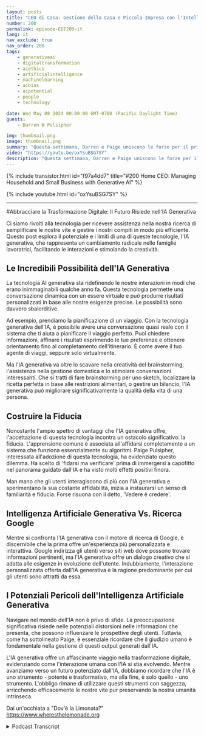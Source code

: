 ```yaml
---
layout: posts
title: "CEO di Casa: Gestione della Casa e Piccola Impresa con l'Intelligenza Artificiale Generativa"
number: 200
permalink: episode-EDT200-it
lang: it
nav_exclude: true
nav_order: 200
tags:
    - generativeai
    - digitaltransformation
    - aiethics
    - artificialintelligence
    - machinelearning
    - aibias
    - aipotential
    - people
    - technology

date: Wed May 08 2024 00:00:00 GMT-0700 (Pacific Daylight Time)
guests:
    - Darren W Pulsipher

img: thumbnail.png
image: thumbnail.png
summary: "Questa settimana, Darren e Paige uniscono le forze per il primo episodio crossover di Abbracciando la Trasformazione Digitale e Dove sta la Limonata. Parlano di GenAI in casa e di come può aiutare a gestire una grande, complessa famiglia."
video: "https://youtu.be/oxYsuBSG7SY"
description: "Questa settimana, Darren e Paige uniscono le forze per il primo episodio crossover di Abbracciando la Trasformazione Digitale e Dove sta la Limonata. Parlano di GenAI in casa e di come può aiutare a gestire una grande, complessa famiglia."
---
```


<div>
{% include transistor.html id="f97a4dd7" title="#200 Home CEO: Managing Household and Small Business with Generative AI" %}

{% include youtube.html id="oxYsuBSG7SY" %}
</div>

---

#Abbracciare la Trasformazione Digitale: Il Futuro Risiede nell'IA Generativa

Ci siamo rivolti alla tecnologia per ricevere assistenza nella nostra ricerca di semplificare le nostre vite e gestire i nostri compiti in modo più efficiente. Questo post esplora il potenziale e i limiti di una di queste tecnologie, l'IA generativa, che rappresenta un cambiamento radicale nelle famiglie lavoratrici, facilitando le interazioni e stimolando la creatività.

## Le Incredibili Possibilità dell'IA Generativa

La tecnologia AI generativa sta ridefinendo le nostre interazioni in modi che erano inimmaginabili qualche anno fa. Questa tecnologia permette una conversazione dinamica con un essere virtuale e può produrre risultati personalizzati in base alle nostre esigenze precise. Le possibilità sono davvero sbalorditive.

Ad esempio, prendiamo la pianificazione di un viaggio. Con la tecnologia generativa dell'IA, è possibile avere una conversazione quasi reale con il sistema che ti aiuta a pianificare il viaggio perfetto. Puoi chiedere informazioni, affinare i risultati esprimendo le tue preferenze e ottenere orientamento fino al completamento dell'itinerario. È come avere il tuo agente di viaggi, seppure solo virtualmente.

Ma l'IA generativa va oltre lo scavare nella creatività del brainstorming, l'assistenza nella gestione domestica e lo stimolare conversazioni interessanti. Che si tratti di fare brainstorming per uno sketch, localizzare la ricetta perfetta in base alle restrizioni alimentari, o gestire un bilancio, l'IA generativa può migliorare significativamente la qualità della vita di una persona.

## Costruire la Fiducia

Nonostante l'ampio spettro di vantaggi che l'IA generativa offre, l'accettazione di questa tecnologia incontra un ostacolo significativo: la fiducia. L'apprensione comune è associata all'affidarsi completamente a un sistema che funziona essenzialmente su algoritmi. Paige Pulsipher, interessata all'adozione di questa tecnologia, ha evidenziato questo dilemma. Ha scelto di 'fidarsi ma verificare' prima di immergersi a capofitto nel panorama guidato dall'IA e ha visto molti effetti positivi finora.

Man mano che gli utenti interagiscono di più con l'IA generativa e sperimentano la sua costante affidabilità, inizia a instaurarsi un senso di familiarità e fiducia. Forse risuona con il detto, 'Vedere è credere'.

## Intelligenza Artificiale Generativa Vs. Ricerca Google

Mentre si confronta l'IA generativa con il motore di ricerca di Google, è discernibile che la prima offre un'esperienza più personalizzata e interattiva. Google indirizza gli utenti verso siti web dove possono trovare informazioni pertinenti, ma l'IA generativa offre un dialogo creativo che si adatta alle esigenze in evoluzione dell'utente. Indubbiamente, l'interazione personalizzata offerta dall'IA generativa è la ragione predominante per cui gli utenti sono attratti da essa.

## I Potenziali Pericoli dell'Intelligenza Artificiale Generativa

Navigare nel mondo dell'IA non è privo di sfide. La preoccupazione significativa risiede nelle potenziali distorsioni nelle informazioni che presenta, che possono influenzare le prospettive degli utenti. Tuttavia, come ha sottolineato Paige, è essenziale ricordare che il giudizio umano è fondamentale nella gestione di questi output generati dall'IA.

L'IA generativa offre un affascinante viaggio nella trasformazione digitale, evidenziando come l'interazione umana con l'IA si stia evolvendo. Mentre avanziamo verso un futuro potenziato dall'IA, dobbiamo ricordare che l'IA è uno strumento - potente e trasformativo, ma alla fine, è solo quello - uno strumento. L'obbligo rimane di utilizzare questi strumenti con saggezza, arricchendo efficacemente le nostre vite pur preservando la nostra umanità intrinseca.

Dai un'occhiata a "Dov'è la Limonata?" https://www.wheresthelemonade.org



<details>
<summary> Podcast Transcript </summary>

<p></p>

</details>
